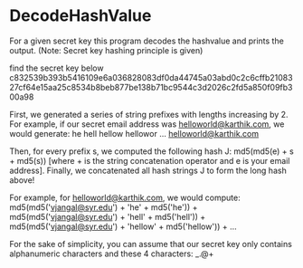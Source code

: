 # DecodeHashValue
For a given secret key this program decodes the hashvalue and prints the output. (Note: Secret key hashing principle is given)

find the secret key below
c832539b393b5416109e6a036828083df0da44745a03abd0c2c6cffb2108327cf64e15aa25c8534b8beb877be138b71bc9544c3d2026c2fd5a850f09fb300a98

First, we generated a series of string prefixes with lengths increasing by 2. For example, if our secret email address was helloworld@karthik.com, we would generate:
he
hell
hellow
hellowor
...
helloworld@karthik.com

Then, for every prefix s, we computed the following hash J:
md5(md5(e) + s + md5(s))         [where + is the string concatenation operator and e is your email address].
Finally, we concatenated all hash strings J to form the long hash above!

For example, for helloworld@karthik.com,
we would compute:
md5(md5('vjangal@syr.edu') + 'he' + md5('he')) + 
md5(md5('vjangal@syr.edu') + 'hell' + md5('hell')) + 
md5(md5('vjangal@syr.edu') + 'hellow' + md5('hellow')) + 
...

For the sake of simplicity, you can assume that our secret key only contains alphanumeric characters and these 4 characters: _.@+
